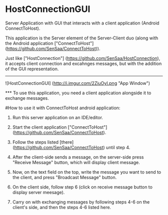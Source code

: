 # HostConnectionGUI
Server Application with GUI that interacts with a client application (Android ConnectToHost).

This application is the Server element of the Server-Client duo (along with the Android application ["ConnectToHost"] (https://github.com/SenSaa/ConnectToHost)).

Just like ["HostConnection"] (https://github.com/SenSaa/HostConnection), it accepts client connection and excahnges messages, but with the addition of the GUI representation. 

--------------------------------------

![HostConnectionGUI] (http://i.imgur.com/2ZiuOyI.png "App Window")

*** To use this application, you need a client application alongside it to exchange messages.

#How to use it with ConnectToHost android application:

1) Run this server application on an IDE/editor.

2) Start the client application ["ConnectToHost"] (https://github.com/SenSaa/ConnectToHost).

3) Follow the steps listed [there] (https://github.com/SenSaa/ConnectToHost) until step 4.

4) After the client-side sends a message, on the server-side press "Receive Message" button, which will display client message.

5) Now, on the text field on the top, write the message you want to send to the client, and press "Broadcast Message" button.

6) On the client side, follow step 6 (click on receive message button to display server meesage).

7) Carry on with exchanging messages by following steps 4-6 on the client's side, and then the steps 4-6 listed here.

